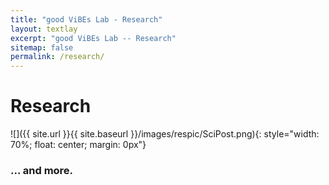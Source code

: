 ```yaml
---
title: "good ViBEs Lab - Research"
layout: textlay
excerpt: "good ViBEs Lab -- Research"
sitemap: false
permalink: /research/
---
```


# Research

![]({{ site.url }}{{ site.baseurl }}/images/respic/SciPost.png){: style="width: 70%; float: center; margin: 0px"}

### ... and more.

